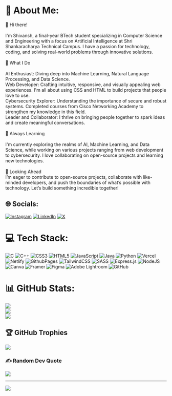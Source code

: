# 💫 About Me:
👋 Hi there!<br><br>I'm Shivansh, a final-year BTech student specializing in Computer Science and Engineering with a focus on Artificial Intelligence at Shri Shankaracharya Technical Campus. I have a passion for technology, coding, and solving real-world problems through innovative solutions.<br><br>🚀 What I Do<br><br>AI Enthusiast: Diving deep into Machine Learning, Natural Language Processing, and Data Science. <br>Web Developer: Crafting intuitive, responsive, and visually appealing web experiences. I'm all about using CSS and HTML to build projects that people love to use.<br>Cybersecurity Explorer: Understanding the importance of secure and robust systems. Completed courses from Cisco Networking Academy to strengthen my knowledge in this field.<br>Leader and Collaborator: I thrive on bringing people together to spark ideas and create meaningful conversations.<br><br>🌱 Always Learning<br><br>I'm currently exploring the realms of AI, Machine Learning, and Data Science, while working on various projects ranging from web development to cybersecurity. I love collaborating on open-source projects and learning new technologies.<br><br>🎯 Looking Ahead<br>I’m eager to contribute to open-source projects, collaborate with like-minded developers, and push the boundaries of what’s possible with technology. Let’s build something incredible together!


## 🌐 Socials:
[![Instagram](https://img.shields.io/badge/Instagram-%23E4405F.svg?logo=Instagram&logoColor=white)](https://instagram.com/_realshivansh) [![LinkedIn](https://img.shields.io/badge/LinkedIn-%230077B5.svg?logo=linkedin&logoColor=white)](https://linkedin.com/in/shivanshtiwari22) [![X](https://img.shields.io/badge/X-black.svg?logo=X&logoColor=white)](https://x.com/_realshivansh) 

# 💻 Tech Stack:
![C](https://img.shields.io/badge/c-%2300599C.svg?style=for-the-badge&logo=c&logoColor=white) ![C++](https://img.shields.io/badge/c++-%2300599C.svg?style=for-the-badge&logo=c%2B%2B&logoColor=white) ![CSS3](https://img.shields.io/badge/css3-%231572B6.svg?style=for-the-badge&logo=css3&logoColor=white) ![HTML5](https://img.shields.io/badge/html5-%23E34F26.svg?style=for-the-badge&logo=html5&logoColor=white) ![JavaScript](https://img.shields.io/badge/javascript-%23323330.svg?style=for-the-badge&logo=javascript&logoColor=%23F7DF1E) ![Java](https://img.shields.io/badge/java-%23ED8B00.svg?style=for-the-badge&logo=openjdk&logoColor=white) ![Python](https://img.shields.io/badge/python-3670A0?style=for-the-badge&logo=python&logoColor=ffdd54) ![Vercel](https://img.shields.io/badge/vercel-%23000000.svg?style=for-the-badge&logo=vercel&logoColor=white) ![Netlify](https://img.shields.io/badge/netlify-%23000000.svg?style=for-the-badge&logo=netlify&logoColor=#00C7B7) ![GithubPages](https://img.shields.io/badge/github%20pages-121013?style=for-the-badge&logo=github&logoColor=white) ![TailwindCSS](https://img.shields.io/badge/tailwindcss-%2338B2AC.svg?style=for-the-badge&logo=tailwind-css&logoColor=white) ![SASS](https://img.shields.io/badge/SASS-hotpink.svg?style=for-the-badge&logo=SASS&logoColor=white) ![Express.js](https://img.shields.io/badge/express.js-%23404d59.svg?style=for-the-badge&logo=express&logoColor=%2361DAFB) ![NodeJS](https://img.shields.io/badge/node.js-6DA55F?style=for-the-badge&logo=node.js&logoColor=white) ![Canva](https://img.shields.io/badge/Canva-%2300C4CC.svg?style=for-the-badge&logo=Canva&logoColor=white) ![Framer](https://img.shields.io/badge/Framer-black?style=for-the-badge&logo=framer&logoColor=blue) ![Figma](https://img.shields.io/badge/figma-%23F24E1E.svg?style=for-the-badge&logo=figma&logoColor=white) ![Adobe Lightroom](https://img.shields.io/badge/Adobe%20Lightroom-31A8FF.svg?style=for-the-badge&logo=Adobe%20Lightroom&logoColor=white) ![GitHub](https://img.shields.io/badge/github-%23121011.svg?style=for-the-badge&logo=github&logoColor=white)
# 📊 GitHub Stats:
![](https://github-readme-stats.vercel.app/api?username=SHIVANSH2208&theme=neon&hide_border=false&include_all_commits=false&count_private=false)<br/>
![](https://github-readme-streak-stats.herokuapp.com/?user=SHIVANSH2208&theme=neon&hide_border=false)<br/>
![](https://github-readme-stats.vercel.app/api/top-langs/?username=SHIVANSH2208&theme=neon&hide_border=false&include_all_commits=false&count_private=false&layout=compact)

## 🏆 GitHub Trophies
![](https://github-profile-trophy.vercel.app/?username=SHIVANSH2208&theme=radical&no-frame=false&no-bg=false&margin-w=4)

### ✍️ Random Dev Quote
![](https://quotes-github-readme.vercel.app/api?type=horizontal&theme=radical)

---
[![](https://visitcount.itsvg.in/api?id=SHIVANSH2208&icon=0&color=0)](https://visitcount.itsvg.in)

<!-- Proudly created with GPRM ( https://gprm.itsvg.in ) -->
